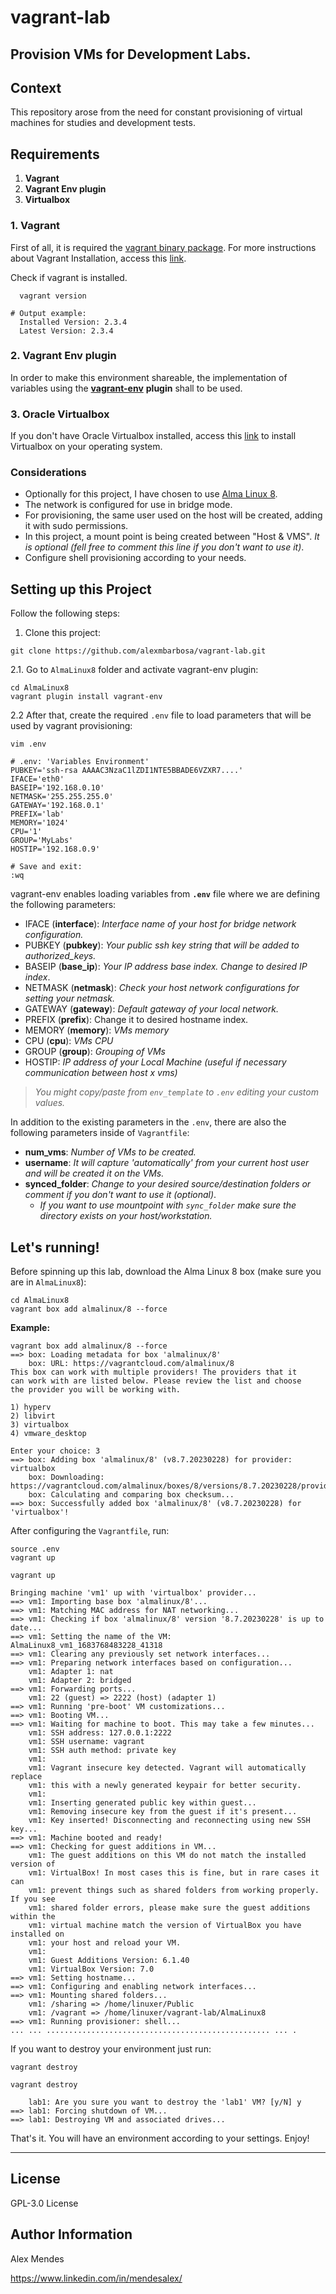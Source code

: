 # vagrant-lab
Provision VMs for Development Labs.
---
## **Context**

This repository arose from the need for constant provisioning of virtual machines for studies and development tests.


## **Requirements**

1. **Vagrant**
2. **Vagrant Env plugin**
3. **Virtualbox**

### 1. **Vagrant**

First of all, it is required the [vagrant binary package](https://developer.hashicorp.com/vagrant/downloads). For more instructions about Vagrant Installation, access this [link](https://developer.hashicorp.com/vagrant/tutorials/getting-started/getting-started-install?product_intent=vagrant).

  Check if vagrant is installed.

```shell
  vagrant version
```

```shell
# Output example:
  Installed Version: 2.3.4
  Latest Version: 2.3.4
```

### 2. **Vagrant Env** plugin

In order to make this environment shareable, the implementation of variables using the [**vagrant-env**](https://github.com/gosuri/vagrant-env) **plugin** shall to be used.

### 3. **Oracle Virtualbox**

If you don't have Oracle Virtualbox installed, access this [link](https://www.virtualbox.org/wiki/Downloads) to install Virtualbox on your operating system.

### **Considerations**

- Optionally for this project, I have chosen to use [Alma Linux 8](https://app.vagrantup.com/almalinux/boxes/8).
- The network is configured for use in bridge mode.
- For provisioning, the same user used on the host will be created, adding it with sudo permissions.
- In this project, a mount point is being created between "Host & VMS". *It is optional (fell free to comment this line if you don't want to use it)*.
- Configure shell provisioning according to your needs.

## **Setting up this Project**

Follow the following steps:

1. Clone this project:
```shell
git clone https://github.com/alexmbarbosa/vagrant-lab.git
```

2.1. Go to `AlmaLinux8` folder and activate vagrant-env plugin:

```shell
cd AlmaLinux8
vagrant plugin install vagrant-env
```

2.2 After that, create the required `.env` file to load parameters that will be used by vagrant provisioning:

```shell
vim .env
```

```shell
# .env: 'Variables Environment'
PUBKEY='ssh-rsa AAAAC3NzaC1lZDI1NTE5BBADE6VZXR7....'
IFACE='eth0'
BASEIP='192.168.0.10'
NETMASK='255.255.255.0'
GATEWAY='192.168.0.1'
PREFIX='lab'
MEMORY='1024'
CPU='1'
GROUP='MyLabs'
HOSTIP='192.168.0.9'
```

```shell
# Save and exit:
:wq
```

vagrant-env enables loading variables from **`.env`** file where we are defining the following parameters:

- IFACE (**interface**): *Interface name of your host for bridge network configuration.*
- PUBKEY (**pubkey**): *Your public ssh key string that will be added to authorized_keys.*
- BASEIP (**base_ip**): *Your IP address base index. Change to desired IP index*.
- NETMASK (**netmask**): *Check your host network configurations for setting your netmask.*
- GATEWAY (**gateway**): *Default gateway of your local network.*
- PREFIX (**prefix**): Change it to desired hostname index.
- MEMORY (**memory**): *VMs memory*
- CPU (**cpu**): *VMs CPU*
- GROUP (**group**): *Grouping of VMs*
- HOSTIP: *IP address of your Local Machine (useful if necessary communication between host x vms)*

> *You might copy/paste from `env_template` to `.env` editing your custom values.* 

In addition to the existing parameters in the `.env`, there are also the following parameters inside of `Vagrantfile`:
- **num_vms**:  *Number of VMs to be created.*
- **username**: *It will capture 'automatically' from your current host user and will be created it on the VMs.*
- **synced_folder**: *Change to your desired source/destination folders or comment if you don't want to use it (optional)*.
  * *If you want to use mountpoint with `sync_folder` make sure the directory exists on your host/workstation.*

## **Let's running!**

Before spinning up this lab, download the Alma Linux 8 box (make sure you are in `AlmaLinux8`):

```shell
cd AlmaLinux8
vagrant box add almalinux/8 --force
```

**Example:**
```shell
vagrant box add almalinux/8 --force
==> box: Loading metadata for box 'almalinux/8'
    box: URL: https://vagrantcloud.com/almalinux/8
This box can work with multiple providers! The providers that it
can work with are listed below. Please review the list and choose
the provider you will be working with.

1) hyperv
2) libvirt
3) virtualbox
4) vmware_desktop

Enter your choice: 3
==> box: Adding box 'almalinux/8' (v8.7.20230228) for provider: virtualbox
    box: Downloading: https://vagrantcloud.com/almalinux/boxes/8/versions/8.7.20230228/providers/virtualbox.box
    box: Calculating and comparing box checksum...
==> box: Successfully added box 'almalinux/8' (v8.7.20230228) for 'virtualbox'!
```

After configuring the `Vagrantfile`, run:

```shell
source .env
vagrant up
```

```shell
vagrant up

Bringing machine 'vm1' up with 'virtualbox' provider...
==> vm1: Importing base box 'almalinux/8'...
==> vm1: Matching MAC address for NAT networking...
==> vm1: Checking if box 'almalinux/8' version '8.7.20230228' is up to date...
==> vm1: Setting the name of the VM: AlmaLinux8_vm1_1683768483228_41318
==> vm1: Clearing any previously set network interfaces...
==> vm1: Preparing network interfaces based on configuration...
    vm1: Adapter 1: nat
    vm1: Adapter 2: bridged
==> vm1: Forwarding ports...
    vm1: 22 (guest) => 2222 (host) (adapter 1)
==> vm1: Running 'pre-boot' VM customizations...
==> vm1: Booting VM...
==> vm1: Waiting for machine to boot. This may take a few minutes...
    vm1: SSH address: 127.0.0.1:2222
    vm1: SSH username: vagrant
    vm1: SSH auth method: private key
    vm1: 
    vm1: Vagrant insecure key detected. Vagrant will automatically replace
    vm1: this with a newly generated keypair for better security.
    vm1: 
    vm1: Inserting generated public key within guest...
    vm1: Removing insecure key from the guest if it's present...
    vm1: Key inserted! Disconnecting and reconnecting using new SSH key...
==> vm1: Machine booted and ready!
==> vm1: Checking for guest additions in VM...
    vm1: The guest additions on this VM do not match the installed version of
    vm1: VirtualBox! In most cases this is fine, but in rare cases it can
    vm1: prevent things such as shared folders from working properly. If you see
    vm1: shared folder errors, please make sure the guest additions within the
    vm1: virtual machine match the version of VirtualBox you have installed on
    vm1: your host and reload your VM.
    vm1: 
    vm1: Guest Additions Version: 6.1.40
    vm1: VirtualBox Version: 7.0
==> vm1: Setting hostname...
==> vm1: Configuring and enabling network interfaces...
==> vm1: Mounting shared folders...
    vm1: /sharing => /home/linuxer/Public
    vm1: /vagrant => /home/linuxer/vagrant-lab/AlmaLinux8
==> vm1: Running provisioner: shell...
... ... .................................................. ... .
```

If you want to destroy your environment just run:

```shell
vagrant destroy
```

```shell
vagrant destroy

    lab1: Are you sure you want to destroy the 'lab1' VM? [y/N] y
==> lab1: Forcing shutdown of VM...
==> lab1: Destroying VM and associated drives...
```

That's it. You will have an environment according to your settings. Enjoy!

---
License
-------

GPL-3.0 License

Author Information
------------------

Alex Mendes

https://www.linkedin.com/in/mendesalex/
